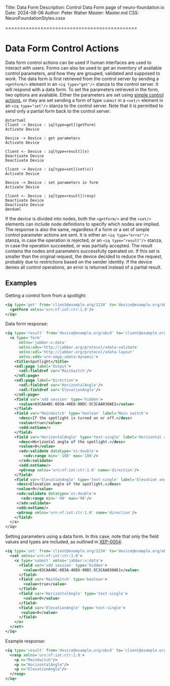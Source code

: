 ﻿Title: Data FormDescription: Control Data Form page of neuro-foundation.ioDate: 2024-08-06Author: Peter WaherMaster: Master.mdCSS: NeuroFoundationStyles.cssx=============================================Data Form Control Actions==========================Data form control actions can be used if human interfaces are used to interact with users. Forms can also be used to get an inventory of availablecontrol parameters, and how they are grouped, validated and supposed to work. The data form is first retrieved from the control server by sending a`<getForm/>` element in an `<iq type="get"/>` stanza to the control server. It will respond with a data form. To set the parameters retrieved in the form, twooptions are available. Either the parameters are set using [simple control actions](ControlSimpleActions.md), or they are set sending a form of type`submit` in a `<set/>` element in an `<iq type="set"/>` stanza to the control server. Note that it is permitted to send only a partial form back to the control server.```uml:Simple Control@startumlClient -> Device : iq[type=get](getForm)Activate DeviceDevice -> Device : get parametersActivate DeviceClient <- Device : iq[type=result](x)Deactivate DeviceDeactivate DeviceClient -> Device : iq[type=set](set(x))Activate DeviceDevice -> Device : set parameters in formActivate DeviceClient <- Device : iq[type=result](resp)Deactivate DeviceDeactivate Device@enduml```If the device is divided into nodes, both the `<getForm/>` and the `<set/>` elements can include node definitions to specify which nodes are implied.The response is also the same, regardless if a form or a set of simple control parameter actions are sent. It is either an `<iq type="error"/>` stanza, in case the operation is rejected, or an `<iq type="result"/>` stanza, in case the operation succeeded, or was partially accepted. The result contains the nodes and parameters successfully operated on. If this set is smaller than the original request, the device decided to reduce the request, probably due to restrictions based on the sender identity. If the device denies all control operations, an error is returned instead of a partial result.Examples---------------Getting a control form from a spotlight:```xml<iq type='get' from='client@example.org/1234' to='device@example.org/abcd' id='R0001'>  <getForm xmlns='urn:nf:iot:ctr:1.0'/></iq>```Data form response:```xml<iq type='result' from='device@example.org/abcd' to='client@example.org/1234' id='R0001'>  <x type='form'      xmlns='jabber:x:data'      xmlns:xdv='http://jabber.org/protocol/xdata-validate'      xmlns:xdl='http://jabber.org/protocol/xdata-layout'      xmlns:xdd='urn:xmpp:xdata:dynamic'>    <title>Spotlight</title>    <xdl:page label='Output'>      <xdl:fieldref var='MainSwitch'/>    </xdl:page>    <xdl:page label='Direction'>      <xdl:fieldref var='HorizontalAngle'/>      <xdl:fieldref var='ElevationAngle'/>    </xdl:page>    <field var='xdd session' type='hidden'>      <value>83CAA4BC-6D3A-40E6-90DC-5C3CAA030AE1</value>    </field>    <field var='MainSwitch' type='boolean' label='Main switch'>      <desc>If the spotlight is turned on or off.</desc>      <value>true</value>      <xdd:notSame/>    </field>    <field var='HorizontalAngle' type='text-single' label='Horizontal angle:'>      <desc>Horizontal angle of the spotlight.</desc>      <value>0</value>      <xdv:validate datatype='xs:double'>        <xdv:range min='-180' max='180'/>      </xdv:validate>      <xdd:notSame/>      <pGroup xmlns='urn:nf:iot:ctr:1.0' name='direction'/>    </field>    <field var='ElevationAngle' type='text-single' label='Elevation angle:'>     <desc>Elevation angle of the spotlight.</desc>     <value>0</value>     <xdv:validate datatype='xs:double'>       <xdv:range min='-90' max='90'/>     </xdv:validate>     <xdd:notSame/>     <pGroup xmlns='urn:nf:iot:ctr:1.0' name='direction'/>    </field>  </x></iq>```Setting parameters using a data form. In this case, note that only the field values and types are included, as outlined in [XEP-0004](https://xmpp.org/extensions/xep-0004.html):```xml<iq type='set' from='client@example.org/1234' to='device@example.org/abcd' id='R0002'>  <set xmlns='urn:nf:iot:ctr:1.0'>    <x type='submit' xmlns='jabber:x:data'>      <field var='xdd session' type='hidden'>        <value>83CAA4BC-6D3A-40E6-90DC-5C3CAA030AE1</value>      </field>      <field var='MainSwitch' type='boolean'>        <value>true</value>      </field>      <field var='HorizontalAngle' type='text-single'>        <value>0</value>      </field>      <field var='ElevationAngle' type='text-single'>       <value>0</value>      </field>    </x>  </set></iq>```Example response:```xml<iq type='result' from='device@example.org/abcd' to='client@example.org/1234' id='R0002'>  <resp xmlns='urn:nf:iot:ctr:1.0'>    <p n="MainSwitch"/>    <p n="HorizontalAngle"/>    <p n="ElevationAngle"/>  </resp></iq>```